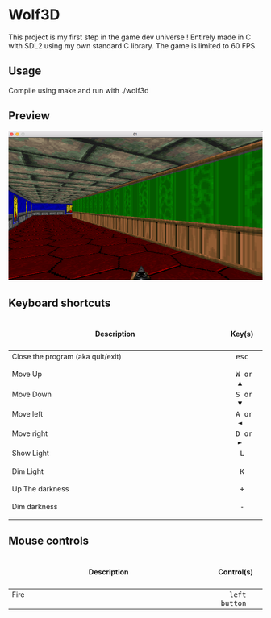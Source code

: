 # Wolf3D

This project is my first step in the game dev universe !
Entirely made in C with SDL2 using my own standard C library.
The game is limited to 60 FPS.

## Usage

Compile using make and run with ./wolf3d

## Preview
![](https://raw.githubusercontent.com/vafanassieff/Wolf3D/master/wolf3d.png)

## Keyboard shortcuts

<table width="100%">
<thead>
<tr>
<td width="65%" height="60px" align="center" cellpadding="0">
<strong>Description</strong>
</td>
<td width="10%" align="center" cellpadding="0">
<span style="width:70px">&nbsp;</span><strong>Key(s)</strong><span style="width:50px">&nbsp;</span>
</td>
</tr>
</thead>
<tbody>
<tr>
<td valign="top" height="30px">Close the program (aka quit/exit)</td>
<td valign="top" align="center"><kbd>&nbsp;esc&nbsp;</kbd></td>
</tr>
<tr>
<td valign="top" height="30px">Move Up</td>
<td valign="top" align="center"><kbd>&nbsp;W or ▲&nbsp;</kbd></td>
</tr>
<tr>
<td valign="top" height="30px">Move Down</td>
<td valign="top" align="center"><kbd>&nbsp;S or ▼&nbsp;</kbd></td>
</tr>
<tr>
<td valign="top" height="30px">Move left</td>
<td valign="top" align="center"><kbd>&nbsp;A or ◄&nbsp;</kbd></td>
</tr>
<tr>
<td valign="top" height="30px">Move right</td>
<td valign="top" align="center"><kbd>&nbsp;D or ►&nbsp;</kbd></td>
</tr>
<tr>
<td valign="top" height="30px">Show Light</td>
<td valign="top" align="center"><kbd>&nbsp;L&nbsp;</kbd></td>
</tr>
<tr>
<td valign="top" height="30px">Dim Light</td>
<td valign="top" align="center"><kbd>&nbsp;K&nbsp;</kbd></td>
</tr>
<tr>
<td valign="top" height="30px">Up The darkness</td>
<td valign="top" align="center"><kbd>&nbsp;+&nbsp;</kbd></td>
</tr>
<tr>
<td valign="top" height="30px">Dim darkness</td>
<td valign="top" align="center"><kbd>&nbsp;-&nbsp;</kbd></td>
</tr>

</tbody>
</table>

## Mouse controls

<table width="100%">
<thead>
<tr>
<td width="60%" height="60px" align="center" cellpadding="0">
<strong>Description</strong>
</td>
<td width="10%" align="center" cellpadding="0">
<span style="width:70px">&nbsp;</span><strong>Control(s)</strong><span style="width:50px">&nbsp;</span>
</td>
</tr>
</thead>
<tbody>
<tr>
<td valign="top" height="30px">Fire</td>
<td valign="top" align="center"><kbd>&nbsp;left button&nbsp;</kbd></td>
</tr>
</tbody>
</table>

